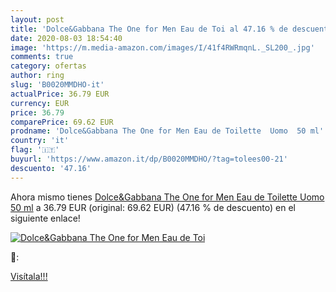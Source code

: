 ```yaml
---
layout: post
title: 'Dolce&Gabbana The One for Men Eau de Toi al 47.16 % de descuento'
date: 2020-08-03 18:54:40
image: 'https://m.media-amazon.com/images/I/41f4RWRmqnL._SL200_.jpg'
comments: true
category: ofertas
author: ring
slug: 'B0020MMDHO-it'
actualPrice: 36.79 EUR
currency: EUR
price: 36.79
comparePrice: 69.62 EUR
prodname: 'Dolce&Gabbana The One for Men Eau de Toilette  Uomo  50 ml'
country: 'it'
flag: '🇮🇹'
buyurl: 'https://www.amazon.it/dp/B0020MMDHO/?tag=tolees00-21'
descuento: '47.16'
---
```


Ahora mismo tienes [Dolce&Gabbana The One for Men Eau de Toilette  Uomo  50 ml](https://www.amazon.it/dp/B0020MMDHO/?tag=tolees00-21) a 36.79 EUR (original: 69.62 EUR) (47.16 %  de descuento) en el siguiente enlace!

[![Dolce&Gabbana The One for Men Eau de Toi](https://m.media-amazon.com/images/I/41f4RWRmqnL._SL200_.jpg)](https://www.amazon.it/dp/B0020MMDHO/?tag=tolees00-21)

🔎:


[Visítala!!!](https://www.amazon.it/dp/B0020MMDHO/?tag=tolees00-21)

